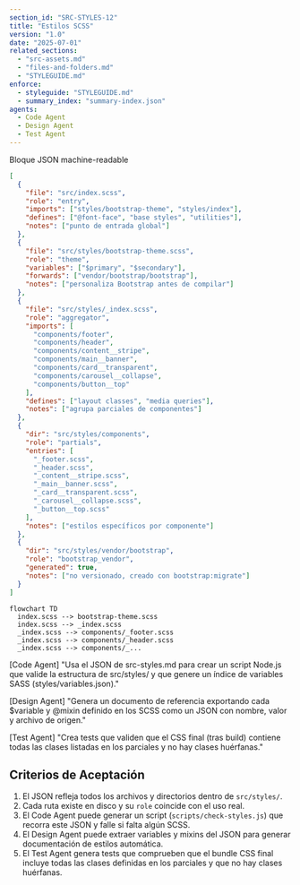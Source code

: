 ```yaml
---
section_id: "SRC-STYLES-12"
title: "Estilos SCSS"
version: "1.0"
date: "2025-07-01"
related_sections:
  - "src-assets.md"
  - "files-and-folders.md"
  - "STYLEGUIDE.md"
enforce:
  - styleguide: "STYLEGUIDE.md"
  - summary_index: "summary-index.json"
agents:
  - Code Agent
  - Design Agent
  - Test Agent
---
```


Bloque JSON machine-readable
```json
[
  {
    "file": "src/index.scss",
    "role": "entry",
    "imports": ["styles/bootstrap-theme", "styles/index"],
    "defines": ["@font-face", "base styles", "utilities"],
    "notes": ["punto de entrada global"]
  },
  {
    "file": "src/styles/bootstrap-theme.scss",
    "role": "theme",
    "variables": ["$primary", "$secondary"],
    "forwards": ["vendor/bootstrap/bootstrap"],
    "notes": ["personaliza Bootstrap antes de compilar"]
  },
  {
    "file": "src/styles/_index.scss",
    "role": "aggregator",
    "imports": [
      "components/footer",
      "components/header",
      "components/content__stripe",
      "components/main__banner",
      "components/card__transparent",
      "components/carousel__collapse",
      "components/button__top"
    ],
    "defines": ["layout classes", "media queries"],
    "notes": ["agrupa parciales de componentes"]
  },
  {
    "dir": "src/styles/components",
    "role": "partials",
    "entries": [
      "_footer.scss",
      "_header.scss",
      "_content__stripe.scss",
      "_main__banner.scss",
      "_card__transparent.scss",
      "_carousel__collapse.scss",
      "_button__top.scss"
    ],
    "notes": ["estilos específicos por componente"]
  },
  {
    "dir": "src/styles/vendor/bootstrap",
    "role": "bootstrap_vendor",
    "generated": true,
    "notes": ["no versionado, creado con bootstrap:migrate"]
  }
]
```

```mermaid
flowchart TD
  index.scss --> bootstrap-theme.scss
  index.scss --> _index.scss
  _index.scss --> components/_footer.scss
  _index.scss --> components/_header.scss
  _index.scss --> components/_...
```

[Code Agent]
"Usa el JSON de src-styles.md para crear un script Node.js que valide la estructura de src/styles/ y que genere un índice de variables SASS (styles/variables.json)."

[Design Agent]
"Genera un documento de referencia exportando cada $variable y @mixin definido en los SCSS como un JSON con nombre, valor y archivo de origen."

[Test Agent]
"Crea tests que validen que el CSS final (tras build) contiene todas las clases listadas en los parciales y no hay clases huérfanas."

## Criterios de Aceptación
1. El JSON refleja todos los archivos y directorios dentro de `src/styles/`.
2. Cada ruta existe en disco y su `role` coincide con el uso real.
3. El Code Agent puede generar un script (`scripts/check-styles.js`) que recorra este JSON y falle si falta algún SCSS.
4. El Design Agent puede extraer variables y mixins del JSON para generar documentación de estilos automática.
5. El Test Agent genera tests que comprueben que el bundle CSS final incluye todas las clases definidas en los parciales y que no hay clases huérfanas.
